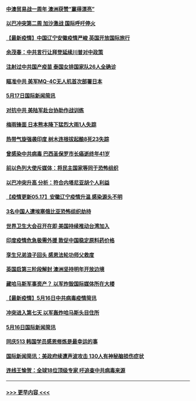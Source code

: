 #### [中澳贸易战一周年 澳洲获赞“赢得漂亮”](../pages/prog202/a103121654.md?t=05180702) 
#### [以巴冲突第二周 加沙激战 国际呼吁停火](../pages/prog202/a103121571.md?t=05180702) 
#### [【最新疫情】中国辽宁安徽疫情严峻 英国开放国际旅行](../pages/prog202/a103121569.md?t=05180702) 
#### [余茂春：中共言行让拜登延续川普对中政策](../pages/prog202/a103121538.md?t=05180702) 
#### [注射过中共国产疫苗 泰国女排国家队26人全确诊](../pages/prog202/a103121390.md?t=05180702) 
#### [瞄准中共 美军MQ-4C无人机首次部署日本](../pages/prog202/a103121377.md?t=05180702) 
#### [5月17日国际新闻简讯](../pages/prog202/a103121355.md?t=05180702) 
#### [对抗中共 美陆军赴台协助作战训练](../pages/prog202/a103121292.md?t=05180702) 
#### [梅雨锋面 日本熊本降下猛烈大雨1人失踪](../pages/prog202/a103121277.md?t=05180702) 
#### [热带气旋强袭印度 树木连根拔起酿8死23失踪](../pages/prog202/a103121241.md?t=05180702) 
#### [曾感染中共病毒 巴西圣保罗市长癌逝终年41岁](../pages/prog202/a103121172.md?t=05180702) 
#### [前以色列大使斥媒体：将民主国家等同于恐怖组织](../pages/prog202/a103121201.md?t=05180702) 
#### [以巴冲突升高 分析：符合内塔尼亚胡个人利益](../pages/prog202/a103121159.md?t=05180702) 
#### [【疫情更新05.17】安徽辽宁疫情升温 感染源头不明](../pages/prog202/a103114528.md?t=05180702) 
#### [3名中国人遭埃塞俄比亚恐怖组织劫持](../pages/prog202/a103121105.md?t=05180702) 
#### [世界卫生大会召开在即 美国持续推动台湾加入](../pages/prog202/a103121078.md?t=05180702) 
#### [印度疫情危急极需外援 敦促中国稳定原料药价格](../pages/prog202/a103121075.md?t=05180702) 
#### [孪生兄弟浪子回头 感恩法轮功师父救度](../pages/prog202/a103121070.md?t=05180702) 
#### [英国启第三阶段解封 澳洲坚持明年开放边境](../pages/prog202/a103121055.md?t=05180702) 
#### [藏哈马斯军事资产？ 以军炸毁国际媒体所在大楼](../pages/prog202/a103120998.md?t=05180702) 
#### [【最新疫情】5月16日中共病毒疫情简讯](../pages/prog202/a103120996.md?t=05180702) 
#### [冲突进入第七天 以军轰炸哈马斯头目住所](../pages/prog202/a103121000.md?t=05180702) 
#### [5月16日国际新闻简讯](../pages/prog202/a103120985.md?t=05180702) 
#### [同庆513 韩国学员感恩修炼是最幸运的事](../pages/prog202/a103120948.md?t=05180702) 
#### [国际新闻简讯：美政府续遭声波攻击 130人有神秘脑损伤症状](../pages/prog202/a103119624.md?t=05180702) 
#### [连线王愉贺：全球18位顶级专家 吁追查中共病毒来源](../pages/prog202/a103119810.md?t=05180702) 

----
#### [ >>> 更早内容 <<< ](../indexes/prog202-earlier.md)

